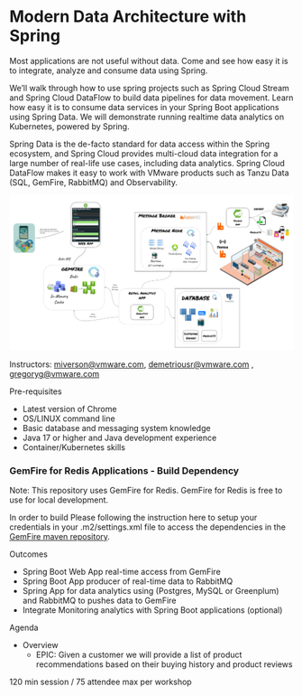 # Modern Data Architecture with Spring 

Most applications are not useful without data. Come and see how easy it is to integrate, analyze and consume data using Spring.

We’ll walk through how to use spring projects such as Spring Cloud Stream and Spring Cloud DataFlow to build data pipelines for data movement. Learn how easy it is to consume data services in your Spring Boot applications using Spring Data. We will demonstrate running realtime data analytics on Kubernetes, powered by Spring.

Spring Data is the de-facto standard for data access within the Spring ecosystem, and Spring Cloud provides multi-cloud data integration for a large number of real-life use cases, including data analytics. Spring Cloud DataFlow makes it easy to work with VMware products such as Tanzu Data (SQL, GemFire, RabbitMQ) and Observability.


![](docs/diagrams/architecture.jpeg)


Instructors: miverson@vmware.com, demetriousr@vmware.com , gregoryg@vmware.com

Pre-requisites

- Latest version of Chrome
- OS/LINUX command line
- Basic database and messaging system knowledge
- Java 17 or higher and Java development experience
- Container/Kubernetes skills

### GemFire for Redis Applications - Build Dependency

Note: This repository uses GemFire for Redis.
GemFire for Redis is free to use for local development.

In order to build Please following the instruction here to setup your credentials in your .m2/settings.xml file to access the 
dependencies in the [GemFire maven repository](https://docs.vmware.com/en/VMware-GemFire/10.0/gf/getting_started-installation-obtain_gemfire_maven.html).




Outcomes

-	Spring Boot Web App real-time access from GemFire
-	Spring Boot App producer of real-time data to RabbitMQ
-	Spring App for data analytics using (Postgres, MySQL or Greenplum) and RabbitMQ to pushes data to GemFire
-	Integrate Monitoring analytics with Spring Boot applications (optional)


Agenda

- Overview
  - EPIC: Given a customer we will provide a list of product recommendations based on their buying history and product reviews


120 min session / 75 attendee max per workshop
